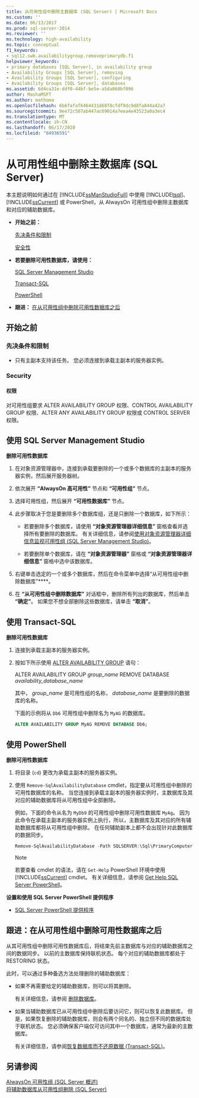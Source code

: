 ```yaml
---
title: 从可用性组中删除主数据库 (SQL Server) | Microsoft Docs
ms.custom: ''
ms.date: 06/13/2017
ms.prod: sql-server-2014
ms.reviewer: ''
ms.technology: high-availability
ms.topic: conceptual
f1_keywords:
- sql12.swb.availabilitygroup.removeprimarydb.f1
helpviewer_keywords:
- primary databases [SQL Server], in availability group
- Availability Groups [SQL Server], removing
- Availability Groups [SQL Server], configuring
- Availability Groups [SQL Server], databases
ms.assetid: 6d4ca31e-ddf0-44bf-be5e-a5da060bf096
author: MashaMSFT
ms.author: mathoma
ms.openlocfilehash: 6b6fafaf6464431d68f8cfdf9dc9d8fa844a42a7
ms.sourcegitcommit: 9ee72c507ab447ac69014a7eea4e43523a0a3ec4
ms.translationtype: MT
ms.contentlocale: zh-CN
ms.lasthandoff: 06/17/2020
ms.locfileid: "84936591"
---
```

# <a name="remove-a-primary-database-from-an-availability-group-sql-server"></a>从可用性组中删除主数据库 (SQL Server)
  本主题说明如何通过在 [!INCLUDE[ssManStudioFull](../../../includes/ssmanstudiofull-md.md)] 中使用 [!INCLUDE[tsql](../../../includes/tsql-md.md)]、[!INCLUDE[ssCurrent](../../../includes/sscurrent-md.md)] 或 PowerShell，从 AlwaysOn 可用性组中删除主数据库和对应的辅助数据库。  
  
-   **开始之前：**  
  
     [先决条件和限制](#Prerequisites)  
  
     [安全性](#Security)  
  
-   **若要删除可用性数据库，请使用：**  
  
     [SQL Server Management Studio](#SSMSProcedure)  
  
     [Transact-SQL](#TsqlProcedure)  
  
     [PowerShell](#PowerShellProcedure)  
  
-   **跟进：**  [在从可用性组中删除可用性数据库之后](#FollowUp)  
  
##  <a name="before-you-begin"></a><a name="BeforeYouBegin"></a> 开始之前  
  
###  <a name="prerequisites-and-restrictions"></a><a name="Prerequisites"></a>先决条件和限制  
  
-   只有主副本支持该任务。 您必须连接到承载主副本的服务器实例。  
  
###  <a name="security"></a><a name="Security"></a> Security  
  
####  <a name="permissions"></a><a name="Permissions"></a> 权限  
 对可用性组要求 ALTER AVAILABILITY GROUP 权限、CONTROL AVAILABILITY GROUP 权限、ALTER ANY AVAILABILITY GROUP 权限或 CONTROL SERVER 权限。  
  
##  <a name="using-sql-server-management-studio"></a><a name="SSMSProcedure"></a> 使用 SQL Server Management Studio  
 **删除可用性数据库**  
  
1.  在对象资源管理器中，连接到承载要删除的一个或多个数据库的主副本的服务器实例，然后展开服务器树。  
  
2.  依次展开 **“AlwaysOn 高可用性”** 节点和 **“可用性组”** 节点。  
  
3.  选择可用性组，然后展开 **“可用性数据库”** 节点。  
  
4.  此步骤取决于您是要删除多个数据库组，还是只删除一个数据库，如下所示：  
  
    -   若要删除多个数据库，请使用 **“对象资源管理器详细信息”** 窗格查看并选择所有要删除的数据库。 有关详细信息，请参阅[使用对象资源管理器详细信息监视可用性组 (SQL Server Management Studio)](use-object-explorer-details-to-monitor-availability-groups.md)。  
  
    -   若要删除单个数据库，请在 **“对象资源管理器”** 窗格或 **“对象资源管理器详细信息”** 窗格中选中该数据库。  
  
5.  右键单击选定的一个或多个数据库，然后在命令菜单中选择“从可用性组中删除数据库”****。  
  
6.  在 **“从可用性组中删除数据库”** 对话框中，删除所有列出的数据库，然后单击 **“确定”**。 如果您不想全部删除这些数据库，请单击 **“取消”**。  
  
##  <a name="using-transact-sql"></a><a name="TsqlProcedure"></a> 使用 Transact-SQL  
 **删除可用性数据库**  
  
1.  连接到承载主副本的服务器实例。  
  
2.  按如下所示使用 [ALTER AVAILABILITY GROUP](/sql/t-sql/statements/alter-availability-group-transact-sql) 语句：  
  
     ALTER AVAILABILITY GROUP *group_name* REMOVE DATABASE *availability_database_name*  
  
     其中， *group_name* 是可用性组的名称， *database_name* 是要删除的数据库的名称。  
  
     下面的示例将从 `Db6` 可用性组中删除名为 `MyAG` 的数据库。  
  
    ```sql
    ALTER AVAILABILITY GROUP MyAG REMOVE DATABASE Db6;  
    ```  
  
##  <a name="using-powershell"></a><a name="PowerShellProcedure"></a> 使用 PowerShell  
 **删除可用性数据库**  
  
1.  将目录 (`cd`) 更改为承载主副本的服务器实例。  
  
2.  使用 `Remove-SqlAvailabilityDatabase` cmdlet，指定要从可用性组中删除的可用性数据库的名称。 当您连接到承载主副本的服务器实例时，主数据库及其对应的辅助数据库将从可用性组中全部删除。  
  
     例如，下面的命令从名为 `MyDb9` 的可用性组中删除可用性数据库 `MyAg`。 因为此命令在承载主副本的服务器实例上执行，所以，主数据库及其对应的所有辅助数据库都将从可用性组中删除。 在任何辅助副本上都不会出现针对此数据库的数据同步。  
  
    ```powershell
    Remove-SqlAvailabilityDatabase -Path SQLSERVER:\Sql\PrimaryComputer\InstanceName\AvailabilityGroups\MyAg\Databases\MyDb9  
    ```  
  
    > [!NOTE]  
    >  若要查看 cmdlet 的语法，请在 `Get-Help` PowerShell 环境中使用 [!INCLUDE[ssCurrent](../../../includes/sscurrent-md.md)] cmdlet。 有关详细信息，请参阅 [Get Help SQL Server PowerShell](../../../powershell/sql-server-powershell.md)。  
  
 **设置和使用 SQL Server PowerShell 提供程序**  
  
-   [SQL Server PowerShell 提供程序](../../../powershell/sql-server-powershell-provider.md)  
  
##  <a name="follow-up-after-removing-an-availability-database-from-an-availability-group"></a><a name="FollowUp"></a>跟进：在从可用性组中删除可用性数据库之后  
 从其可用性组中删除可用性数据库后，将结束先前主数据库与对应的辅助数据库之间的数据同步。 以前的主数据库保持联机状态。 每个对应的辅助数据库都处于 RESTORING 状态。  
  
 此时，可以通过多种备选方法处理删除的辅助数据库：  
  
-   如果不再需要给定的辅助数据库，则可以将其删除。  
  
     有关详细信息，请参阅 [删除数据库](../../../relational-databases/databases/delete-a-database.md)。  
  
-   如果当辅助数据库已从可用性组中删除后要访问它，则可以恢复此数据库。 但是，如果恢复删除的辅助数据库，则会有两个同名的、独立但不同的数据库处于联机状态。 您必须确保客户端仅可访问其中一个数据库，通常为最新的主数据库。  
  
     有关详细信息，请参阅[恢复数据库而不还原数据 (Transact-SQL)](../../../relational-databases/backup-restore/recover-a-database-without-restoring-data-transact-sql.md)。  
  
## <a name="see-also"></a>另请参阅  
 [AlwaysOn 可用性组 &#40;SQL Server 概述&#41;](overview-of-always-on-availability-groups-sql-server.md)   
 [将辅助数据库从可用性组删除 (SQL Server)](remove-a-secondary-database-from-an-availability-group-sql-server.md)  
